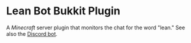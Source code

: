 # Lean Bot Bukkit Plugin

A _Minecraft_ server plugin that monitors the chat for the word "lean." See also
the [Discord bot](https://github.com/Mines-Little-Theatre/did-someone-say-lean).
